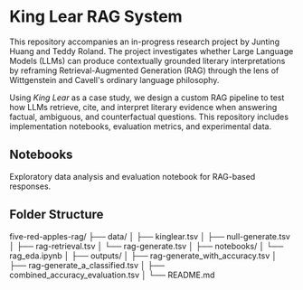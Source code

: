 # King Lear RAG System

This repository accompanies an in-progress research project by Junting Huang and Teddy Roland. The project investigates whether Large Language Models (LLMs) can produce contextually grounded literary interpretations by reframing Retrieval-Augmented Generation (RAG) through the lens of Wittgenstein and Cavell's ordinary language philosophy.

Using *King Lear* as a case study, we design a custom RAG pipeline to test how LLMs retrieve, cite, and interpret literary evidence when answering factual, ambiguous, and counterfactual questions. This repository includes implementation notebooks, evaluation metrics, and experimental data.

## Notebooks

Exploratory data analysis and evaluation notebook for RAG-based responses.

## Folder Structure

five-red-apples-rag/
├── data/
│ ├── kinglear.tsv
│ ├── null-generate.tsv
│ ├── rag-retrieval.tsv
│ └── rag-generate.tsv
│
├── notebooks/
│ └── rag_eda.ipynb
│
├── outputs/
│ ├── rag-generate_with_accuracy.tsv
│ ├── rag-generate_a_classified.tsv
│ ├── combined_accuracy_evaluation.tsv
│
└── README.md
